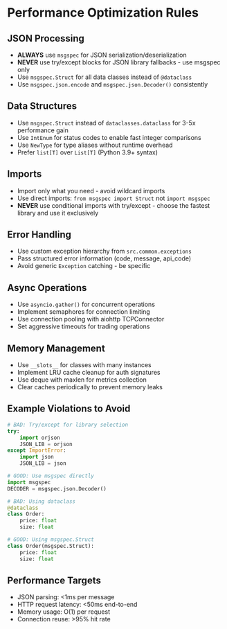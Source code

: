 # Performance Optimization Rules

## JSON Processing
- **ALWAYS** use `msgspec` for JSON serialization/deserialization
- **NEVER** use try/except blocks for JSON library fallbacks - use msgspec only
- Use `msgspec.Struct` for all data classes instead of `@dataclass`
- Use `msgspec.json.encode` and `msgspec.json.Decoder()` consistently

## Data Structures
- Use `msgspec.Struct` instead of `dataclasses.dataclass` for 3-5x performance gain
- Use `IntEnum` for status codes to enable fast integer comparisons
- Use `NewType` for type aliases without runtime overhead
- Prefer `list[T]` over `List[T]` (Python 3.9+ syntax)

## Imports
- Import only what you need - avoid wildcard imports
- Use direct imports: `from msgspec import Struct` not `import msgspec`
- **NEVER** use conditional imports with try/except - choose the fastest library and use it exclusively

## Error Handling
- Use custom exception hierarchy from `src.common.exceptions`
- Pass structured error information (code, message, api_code)
- Avoid generic `Exception` catching - be specific

## Async Operations
- Use `asyncio.gather()` for concurrent operations
- Implement semaphores for connection limiting
- Use connection pooling with aiohttp TCPConnector
- Set aggressive timeouts for trading operations

## Memory Management
- Use `__slots__` for classes with many instances
- Implement LRU cache cleanup for auth signatures
- Use deque with maxlen for metrics collection
- Clear caches periodically to prevent memory leaks

## Example Violations to Avoid

```python
# BAD: Try/except for library selection
try:
    import orjson
    JSON_LIB = orjson
except ImportError:
    import json
    JSON_LIB = json

# GOOD: Use msgspec directly
import msgspec
DECODER = msgspec.json.Decoder()

# BAD: Using dataclass
@dataclass
class Order:
    price: float
    size: float

# GOOD: Using msgspec.Struct
class Order(msgspec.Struct):
    price: float
    size: float
```

## Performance Targets
- JSON parsing: <1ms per message
- HTTP request latency: <50ms end-to-end
- Memory usage: O(1) per request
- Connection reuse: >95% hit rate
